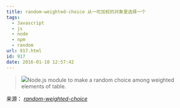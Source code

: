 ```yaml
---
title: random-weighted-choice 从一坨加权的对象里选择一个
tags:
  - Javascript
  - js
  - node
  - npm
  - random
url: 917.html
id: 917
date: 2016-01-10 12:57:42
---
```


> [![](https://www.npmjs.com/static/images/npm-logo.svg)](https://www.npmjs.com/package/random-weighted-choice)Node.js module to make a random choice among weighted elements of table.

来源： _[random-weighted-choice](https://www.npmjs.com/package/random-weighted-choice)_